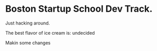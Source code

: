 # Boston Startup School Dev Track.
Just hacking around.

The best flavor of ice cream is: undecided

Makin some changes
